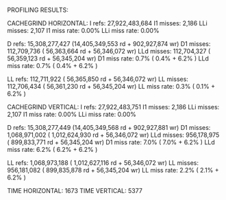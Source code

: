 PROFILING RESULTS:

CACHEGRIND HORIZONTAL:
I   refs:      27,922,483,684
I1  misses:             2,186
LLi misses:             2,107
I1  miss rate:           0.00%
LLi miss rate:           0.00%

D   refs:      15,308,277,427  (14,405,349,553 rd   + 902,927,874 wr)
D1  misses:       112,709,736  (    56,363,664 rd   +  56,346,072 wr)
LLd misses:       112,704,327  (    56,359,123 rd   +  56,345,204 wr)
D1  miss rate:            0.7% (           0.4%     +         6.2%  )
LLd miss rate:            0.7% (           0.4%     +         6.2%  )

LL refs:          112,711,922  (    56,365,850 rd   +  56,346,072 wr)
LL misses:        112,706,434  (    56,361,230 rd   +  56,345,204 wr)
LL miss rate:             0.3% (           0.1%     +         6.2%  )

CACHEGRIND VERTICAL:
I   refs:      27,922,483,751
I1  misses:             2,186
LLi misses:             2,107
I1  miss rate:           0.00%
LLi miss rate:           0.00%

D   refs:      15,308,277,449  (14,405,349,568 rd   + 902,927,881 wr)
D1  misses:     1,068,971,002  ( 1,012,624,930 rd   +  56,346,072 wr)
LLd misses:       956,178,975  (   899,833,771 rd   +  56,345,204 wr)
D1  miss rate:            7.0% (           7.0%     +         6.2%  )
LLd miss rate:            6.2% (           6.2%     +         6.2%  )

LL refs:        1,068,973,188  ( 1,012,627,116 rd   +  56,346,072 wr)
LL misses:        956,181,082  (   899,835,878 rd   +  56,345,204 wr)
LL miss rate:             2.2% (           2.1%     +         6.2%  )

TIME HORIZONTAL: 1673
TIME VERTICAL: 5377